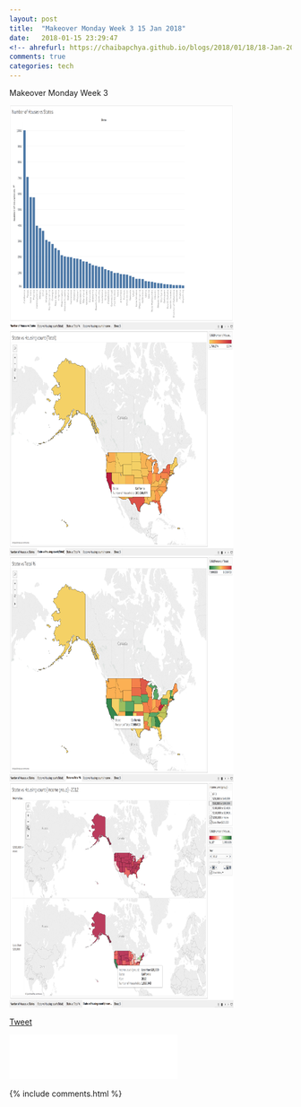 ```yaml
---
layout: post
title:  "Makeover Monday Week 3 15 Jan 2018"
date:   2018-01-15 23:29:47
<!-- ahrefurl: https://chaibapchya.github.io/blogs/2018/01/18/18-Jan-2018.html -->
comments: true
categories: tech
---
```


<div class="g-plus" data-action="share" data-href="https://chaibapchya.github.io/blogs/tech/2018/01/15/2018-01-15.html"></div>

Makeover Monday Week 3

<!-- ![Visualization 1](https://github.com/ChaiBapchya/ChaiBapchya.github.io/blob/master/images/mom1.png "Visualization 1") -->
<img src="/images/mom1.png" width="400" height="400" >
<br>

<!-- ![Visualization 2](https://github.com/ChaiBapchya/ChaiBapchya.github.io/blob/master/images/mom2.png "Visualization 2") -->
<img  src="/images/mom2.png" width="400" height="400" >
<br>

<!-- ![Visualization 3](https://github.com/ChaiBapchya/ChaiBapchya.github.io/blob/master/images/mom3.png "Visualization 3") -->
<img  src="/images/mom3.png" width="400" height="400" >

<br>
<!-- ![Visualization 4](https://github.com/ChaiBapchya/ChaiBapchya.github.io/blob/master/images/mom4.png "Visualization 4") -->
<img  src="/images/mom4.png" width="400" height="400">





<a href="https://twitter.com/share" class="twitter-share-button" data-url="https://chaibapchya.github.io/blogs/tech/2018/01/15/2018-01-15.html" data-via="chaibapchya" data-size="large" data-hashtags="TheConquestOfWhy,Tech,Data">Tweet</a>
<script>!function(d,s,id){var js,fjs=d.getElementsByTagName(s)[0],p=/^http:/.test(d.location)?'http':'https';if(!d.getElementById(id)){js=d.createElement(s);js.id=id;js.src=p+'://platform.twitter.com/widgets.js';fjs.parentNode.insertBefore(js,fjs);}}(document, 'script', 'twitter-wjs');</script>

<iframe src="//www.facebook.com/plugins/like.php?href=https%3A//chaibapchya.github.io/blogs/tech/2018/01/15/2018-01-15.html&amp;width&amp;layout=standard&amp;action=like&amp;show_faces=true&amp;share=true&amp;height=80&amp;appId=2079840108912058" scrolling="no" frameborder="0" style="border:none; overflow:hidden; height:80px;" allowTransparency="true"></iframe>

[firebug]: https://addons.mozilla.org/en-US/firefox/addon/firebug/
[chrome-dev-tools]: https://developer.chrome.com/devtools


{% include comments.html %}